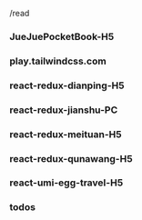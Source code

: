 /read

### JueJuePocketBook-H5

### play.tailwindcss.com

### react-redux-dianping-H5

### react-redux-jianshu-PC

### react-redux-meituan-H5

### react-redux-qunawang-H5

### react-umi-egg-travel-H5

### todos
